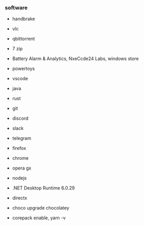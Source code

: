 ### software

- handbrake
- vlc
- qbittorrent
- 7 zip
- Battery Alarm & Analytics, NxeCcde24 Labs, windows store
- powertoys
- vscode
- java
- rust
- git

- discord
- slack
- telegram

- firefox
- chrome
- opera gx

- nodejs
- .NET Desktop Runtime 6.0.29
- directx
- choco upgrade chocolatey
- corepack enable, yarn -v
